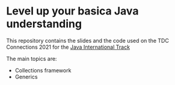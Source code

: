 # Level up your basica Java understanding

This repository contains the slides and the code used on the TDC Connections 2021 for the [Java International Track](https://thedevconf.com/tdc/2021/connections/trilha-java-internacional)

The main topics are:
- Collections framework
- Generics
